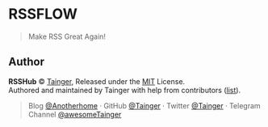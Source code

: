 # RSSFLOW

> Make RSS Great Again!

## Author

**RSSHub** © [Tainger](https://github.com/Tainger), Released under the [MIT](./LICENSE) License.<br>
Authored and maintained by Tainger with help from contributors ([list](https://github.com/DIYgod/DPlayer/contributors)).

> Blog [@Anotherhome](https://www.tanxiaohu.net) · GitHub [@Tainger](https://github.com/Tainger) · Twitter [@Tainger](https://twitter.com/Tainger) · Telegram Channel [@awesomeTainger](https://t.me/awesomeTainger)